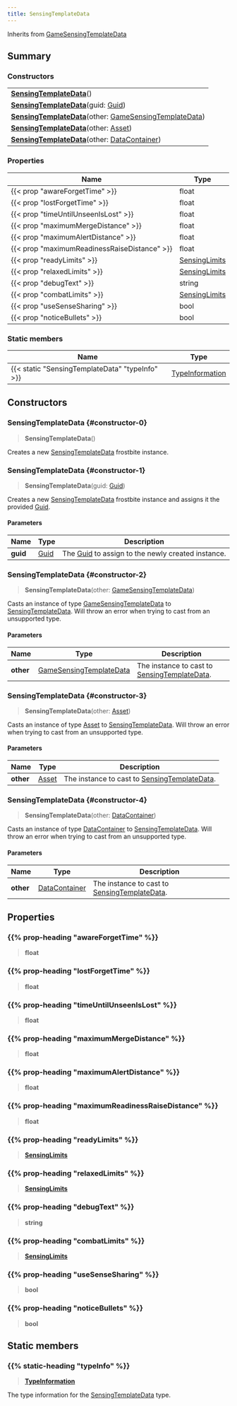 ```yaml
---
title: SensingTemplateData
---
```


Inherits from [GameSensingTemplateData](/vext/ref/fb/gamesensingtemplatedata)

## Summary

### Constructors

|  |
| --- |
| **[SensingTemplateData](#constructor-0)**() |
| **[SensingTemplateData](#constructor-1)**(guid: [Guid](/vext/ref/shared/type/guid)) |
| **[SensingTemplateData](#constructor-2)**(other: [GameSensingTemplateData](/vext/ref/fb/gamesensingtemplatedata)) |
| **[SensingTemplateData](#constructor-3)**(other: [Asset](/vext/ref/fb/asset)) |
| **[SensingTemplateData](#constructor-4)**(other: [DataContainer](/vext/ref/shared/type/datacontainer)) |

### Properties

| Name | Type |
| ---- | ---- |
| {{< prop "awareForgetTime" >}} | float |
| {{< prop "lostForgetTime" >}} | float |
| {{< prop "timeUntilUnseenIsLost" >}} | float |
| {{< prop "maximumMergeDistance" >}} | float |
| {{< prop "maximumAlertDistance" >}} | float |
| {{< prop "maximumReadinessRaiseDistance" >}} | float |
| {{< prop "readyLimits" >}} | [SensingLimits](/vext/ref/fb/sensinglimits) |
| {{< prop "relaxedLimits" >}} | [SensingLimits](/vext/ref/fb/sensinglimits) |
| {{< prop "debugText" >}} | string |
| {{< prop "combatLimits" >}} | [SensingLimits](/vext/ref/fb/sensinglimits) |
| {{< prop "useSenseSharing" >}} | bool |
| {{< prop "noticeBullets" >}} | bool |

### Static members

| Name | Type |
| ---- | ---- |
| {{< static "SensingTemplateData" "typeInfo" >}} | [TypeInformation](/vext/ref/shared/type/typeinformation) |

## Constructors

### SensingTemplateData {#constructor-0}

> **SensingTemplateData**()

Creates a new [SensingTemplateData](/vext/ref/fb/sensingtemplatedata) frostbite instance.

### SensingTemplateData {#constructor-1}

> **SensingTemplateData**(guid: [Guid](/vext/ref/shared/type/guid))

Creates a new [SensingTemplateData](/vext/ref/fb/sensingtemplatedata) frostbite instance and assigns it the provided [Guid](/vext/ref/shared/type/guid).

#### Parameters

| Name | Type | Description |
| ---- | ---- | ----------- |
| **guid** | [Guid](/vext/ref/shared/type/guid) | The [Guid](/vext/ref/shared/type/guid) to assign to the newly created instance. |

### SensingTemplateData {#constructor-2}

> **SensingTemplateData**(other: [GameSensingTemplateData](/vext/ref/fb/gamesensingtemplatedata))

Casts an instance of type [GameSensingTemplateData](/vext/ref/fb/gamesensingtemplatedata) to [SensingTemplateData](/vext/ref/fb/sensingtemplatedata). Will throw an error when trying to cast from an unsupported type.

#### Parameters

| Name | Type | Description |
| ---- | ---- | ----------- |
| **other** | [GameSensingTemplateData](/vext/ref/fb/gamesensingtemplatedata) | The instance to cast to [SensingTemplateData](/vext/ref/fb/sensingtemplatedata). |

### SensingTemplateData {#constructor-3}

> **SensingTemplateData**(other: [Asset](/vext/ref/fb/asset))

Casts an instance of type [Asset](/vext/ref/fb/asset) to [SensingTemplateData](/vext/ref/fb/sensingtemplatedata). Will throw an error when trying to cast from an unsupported type.

#### Parameters

| Name | Type | Description |
| ---- | ---- | ----------- |
| **other** | [Asset](/vext/ref/fb/asset) | The instance to cast to [SensingTemplateData](/vext/ref/fb/sensingtemplatedata). |

### SensingTemplateData {#constructor-4}

> **SensingTemplateData**(other: [DataContainer](/vext/ref/shared/type/datacontainer))

Casts an instance of type [DataContainer](/vext/ref/shared/type/datacontainer) to [SensingTemplateData](/vext/ref/fb/sensingtemplatedata). Will throw an error when trying to cast from an unsupported type.

#### Parameters

| Name | Type | Description |
| ---- | ---- | ----------- |
| **other** | [DataContainer](/vext/ref/shared/type/datacontainer) | The instance to cast to [SensingTemplateData](/vext/ref/fb/sensingtemplatedata). |

## Properties

### {{% prop-heading "awareForgetTime" %}}

> **float**

### {{% prop-heading "lostForgetTime" %}}

> **float**

### {{% prop-heading "timeUntilUnseenIsLost" %}}

> **float**

### {{% prop-heading "maximumMergeDistance" %}}

> **float**

### {{% prop-heading "maximumAlertDistance" %}}

> **float**

### {{% prop-heading "maximumReadinessRaiseDistance" %}}

> **float**

### {{% prop-heading "readyLimits" %}}

> **[SensingLimits](/vext/ref/fb/sensinglimits)**

### {{% prop-heading "relaxedLimits" %}}

> **[SensingLimits](/vext/ref/fb/sensinglimits)**

### {{% prop-heading "debugText" %}}

> **string**

### {{% prop-heading "combatLimits" %}}

> **[SensingLimits](/vext/ref/fb/sensinglimits)**

### {{% prop-heading "useSenseSharing" %}}

> **bool**

### {{% prop-heading "noticeBullets" %}}

> **bool**

## Static members

### {{% static-heading "typeInfo" %}}

> **[TypeInformation](/vext/ref/shared/type/typeinformation)**

The type information for the [SensingTemplateData](/vext/ref/fb/sensingtemplatedata) type.


